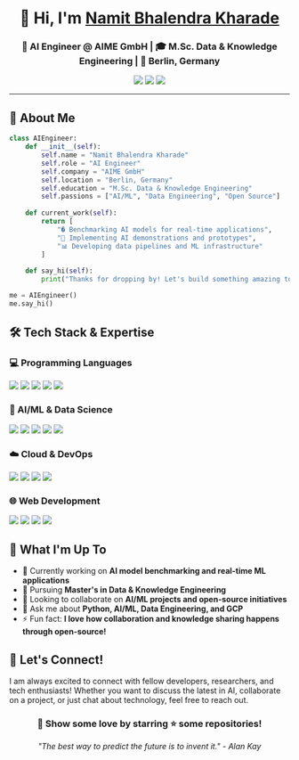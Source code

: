 <div align="center">
  
# 👋 Hi, I'm [Namit Bhalendra Kharade](https://namitkharade.github.io/)

### 🚀 AI Engineer @ AIME GmbH | 🎓 M.Sc. Data & Knowledge Engineering | 📍 Berlin, Germany

<p>
  <a href="https://namitkharade.github.io/"><img src="https://img.shields.io/badge/Portfolio-FF5722?style=for-the-badge&logo=google-chrome&logoColor=white"></a>
  <a href="mailto:namit.b.kharade@gmail.com"><img src="https://img.shields.io/badge/Email-D14836?style=for-the-badge&logo=gmail&logoColor=white"></a>
  <a href="https://linkedin.com/in/namitkharade"><img src="https://img.shields.io/badge/LinkedIn-0077B5?style=for-the-badge&logo=linkedin&logoColor=white"></a>
</p>

</div>

---

## 🧠 About Me

```python
class AIEngineer:
    def __init__(self):
        self.name = "Namit Bhalendra Kharade"
        self.role = "AI Engineer"
        self.company = "AIME GmbH"
        self.location = "Berlin, Germany"
        self.education = "M.Sc. Data & Knowledge Engineering"
        self.passions = ["AI/ML", "Data Engineering", "Open Source"]
        
    def current_work(self):
        return [
            "� Benchmarking AI models for real-time applications",
            "🎯 Implementing AI demonstrations and prototypes",
            "📊 Developing data pipelines and ML infrastructure"
        ]
        
    def say_hi(self):
        print("Thanks for dropping by! Let's build something amazing together 🚀")

me = AIEngineer()
me.say_hi()
```

## 🛠️ Tech Stack & Expertise

### 💻 Programming Languages
<p>
<img src="https://img.shields.io/badge/Python-3776AB?style=for-the-badge&logo=python&logoColor=white">
<img src="https://img.shields.io/badge/JavaScript-F7DF1E?style=for-the-badge&logo=javascript&logoColor=black">
<img src="https://img.shields.io/badge/TypeScript-007ACC?style=for-the-badge&logo=typescript&logoColor=white">
<img src="https://img.shields.io/badge/C++-00599C?style=for-the-badge&logo=c%2B%2B&logoColor=white">
<img src="https://img.shields.io/badge/SQL-336791?style=for-the-badge&logo=postgresql&logoColor=white">
</p>

### 🧠 AI/ML & Data Science
<p>
<img src="https://img.shields.io/badge/PyTorch-EE4C2C?style=for-the-badge&logo=pytorch&logoColor=white">
<img src="https://img.shields.io/badge/TensorFlow-FF6F00?style=for-the-badge&logo=tensorflow&logoColor=white">
<img src="https://img.shields.io/badge/scikit--learn-F7931E?style=for-the-badge&logo=scikit-learn&logoColor=white">
<img src="https://img.shields.io/badge/Pandas-150458?style=for-the-badge&logo=pandas&logoColor=white">
<img src="https://img.shields.io/badge/NumPy-013243?style=for-the-badge&logo=numpy&logoColor=white">
</p>

### ☁️ Cloud & DevOps
<p>
<img src="https://img.shields.io/badge/Google_Cloud-4285F4?style=for-the-badge&logo=google-cloud&logoColor=white">
<img src="https://img.shields.io/badge/Docker-2496ED?style=for-the-badge&logo=docker&logoColor=white">
<img src="https://img.shields.io/badge/Kubernetes-326CE5?style=for-the-badge&logo=kubernetes&logoColor=white">
<img src="https://img.shields.io/badge/Apache_Airflow-017CEE?style=for-the-badge&logo=apache-airflow&logoColor=white">
</p>

### 🌐 Web Development
<p>
<img src="https://img.shields.io/badge/Vue.js-4FC08D?style=for-the-badge&logo=vue.js&logoColor=white">
<img src="https://img.shields.io/badge/React-20232A?style=for-the-badge&logo=react&logoColor=61DAFB">
<img src="https://img.shields.io/badge/Tailwind_CSS-38B2AC?style=for-the-badge&logo=tailwind-css&logoColor=white">
<img src="https://img.shields.io/badge/Node.js-43853D?style=for-the-badge&logo=node.js&logoColor=white">
</p>


## 🌟 What I'm Up To

- 🔭 Currently working on **AI model benchmarking and real-time ML applications**
- 🌱 Pursuing **Master's in Data & Knowledge Engineering**
- 👯 Looking to collaborate on **AI/ML projects and open-source initiatives**
- 💬 Ask me about **Python, AI/ML, Data Engineering, and GCP**
- ⚡ Fun fact: **I love how collaboration and knowledge sharing happens through open-source!**

## 🤝 Let's Connect!

I am always excited to connect with fellow developers, researchers, and tech enthusiasts! Whether you want to discuss the latest in AI, collaborate on a project, or just chat about technology, feel free to reach out.

<div align="center">

### 💝 Show some love by starring ⭐ some repositories!

*"The best way to predict the future is to invent it." - Alan Kay*

</div>
